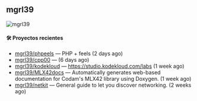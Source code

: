 ## mgrl39 
<p align="left"> <img src="https://komarev.com/ghpvc/?username=mgrbl&label=Profile%20views&color=0e75b6&style=flat" alt="mgrl39" /> </p>












#### 🛠 Proyectos recientes

- [mgrl39/phpeels](https://github.com/mgrl39/phpeels) — PHP &#43; feels (2 days ago)
- [mgrl39/cpp00](https://github.com/mgrl39/cpp00) —  (6 days ago)
- [mgrl39/kodekloud](https://github.com/mgrl39/kodekloud) — https://studio.kodekloud.com/labs (1 week ago)
- [mgrl39/MLX42docs](https://github.com/mgrl39/MLX42docs) — Automatically generates web-based documentation for Codam&#39;s MLX42 library using Doxygen. (1 week ago)
- [mgrl39/netkit](https://github.com/mgrl39/netkit) — General guide to let you discover networking. (2 weeks ago)




